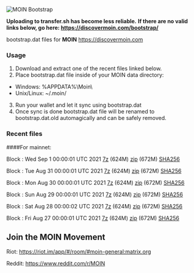 ![MOIN Bootstrap](https://i.imgur.com/KjM1jMp.jpg)

**Uploading to transfer.sh has become less reliable.**
**If there are no valid links below, go here: https://discovermoin.com/bootstrap/**

bootstrap.dat files for **MOIN** https://discovermoin.com

### Usage

1. Download and extract one of the recent files linked below.
2. Place bootstrap.dat file inside of your MOIN data directory:
 - Windows: %APPDATA%\Moin\
 - Unix/Linux: ~/.moin/
3. Run your wallet and let it sync using bootstrap.dat
4. Once sync is done bootstrap.dat file will be renamed to bootstrap.dat.old automagically and can be safely removed.


### Recent files

####For mainnet:

Block : Wed Sep  1 00:00:01 UTC 2021 [7z](https://transfer.sh/Ed9UBc/bootstrap.dat.20210901.7z) (624M) [zip](https://transfer.sh/W8vobn/bootstrap.dat.20210901.zip) (672M) [SHA256](https://transfer.sh/pzFMVA/sha256.txt)

Block : Tue Aug 31 00:00:01 UTC 2021 [7z](https://transfer.sh/iYm2as/bootstrap.dat.20210831.7z) (624M) [zip](https://transfer.sh/24iHB6/bootstrap.dat.20210831.zip) (672M) [SHA256](https://transfer.sh/y2svyV/sha256.txt)

Block : Mon Aug 30 00:00:01 UTC 2021 [7z](https://transfer.sh/oESebS/bootstrap.dat.20210830.7z) (624M) [zip](https://transfer.sh/hBK0nK/bootstrap.dat.20210830.zip) (672M) [SHA256](https://transfer.sh/8iPBVM/sha256.txt)

Block : Sun Aug 29 00:00:01 UTC 2021 [7z](https://transfer.sh/1Jt55Q4/bootstrap.dat.20210829.7z) (624M) [zip](https://transfer.sh/12JwRcc/bootstrap.dat.20210829.zip) (672M) [SHA256](https://transfer.sh/1j4FbEA/sha256.txt)

Block : Sat Aug 28 00:00:02 UTC 2021 [7z](https://transfer.sh/NmZWa/bootstrap.dat.20210828.7z) (624M) [zip](https://transfer.sh/HGC5M/bootstrap.dat.20210828.zip) (672M) [SHA256](https://transfer.sh/1X7UmCm/sha256.txt)

Block : Fri Aug 27 00:00:01 UTC 2021 [7z](https://transfer.sh/1sAw2Tj/bootstrap.dat.20210827.7z) (624M) [zip](https://transfer.sh/14J3hn8/bootstrap.dat.20210827.zip) (672M) [SHA256](https://transfer.sh/12qYLRv/sha256.txt)

## Join the MOIN Movement

Riot: https://riot.im/app/#/room/#moin-general:matrix.org

Reddit: https://www.reddit.com/r/MOIN

